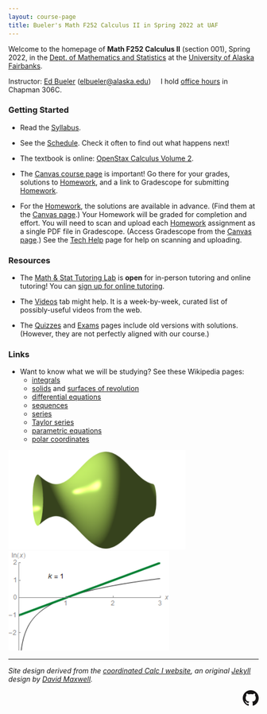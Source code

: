 ```yaml
---
layout: course-page
title: Bueler's Math F252 Calculus II in Spring 2022 at UAF
---
```


Welcome to the homepage of **Math F252 Calculus II** (section 001), Spring 2022, in the [Dept. of Mathematics and Statistics](http://www.uaf.edu/dms/) at the [University of Alaska Fairbanks](http://www.uaf.edu/).

Instructor:  [Ed Bueler](http://bueler.github.io/) ([elbueler@alaska.edu](mailto:elbueler@alaska.edu)) &nbsp; &nbsp;  I hold [office hours](http://bueler.github.io/OffHrs.htm) in Chapman 306C.

### Getting Started

* Read the [Syllabus](syllabus.pdf).

* See the [Schedule](schedule.pdf).  Check it often to find out what happens next!

* The textbook is online: [OpenStax Calculus Volume 2](https://openstax.org/details/books/calculus-volume-2).

* The [Canvas course page](https://canvas.alaska.edu/courses/7049) is important!  Go there for your grades, solutions to [Homework](homework.html), and a link to Gradescope for submitting [Homework](homework.html).

* For the [Homework](homework.html), the solutions are available in advance.  (Find them at the [Canvas page](https://canvas.alaska.edu/courses/7049).)  Your Homework will be graded for completion and effort.  You will need to scan and upload each [Homework](homework.html) assignment as a single PDF file in Gradescope.  (Access Gradescope from the [Canvas page](https://canvas.alaska.edu/courses/7049).)  See the [Tech Help](techHelp.html) page for help on scanning and uploading.

### Resources

* The [Math & Stat Tutoring Lab](https://www.uaf.edu/dms/mathlab/index.php) is **open** for in-person tutoring and online tutoring!  You can [sign up for online tutoring](https://fairbanks.go-redrock.com/).

* The [Videos](videos.html) tab might help.  It is a week-by-week, curated list of possibly-useful videos from the web.

* The [Quizzes](quizzes.html) and [Exams](exams.html) pages include old versions with solutions.  (However, they are not perfectly aligned with our course.)

### Links

* Want to know what we will be studying?  See these Wikipedia pages:
   * [integrals](https://en.wikipedia.org/wiki/Integral)
   * [solids](https://en.wikipedia.org/wiki/Solid_of_revolution) and [surfaces of revolution](https://en.wikipedia.org/wiki/Surface_of_revolution)
   * [differential equations](https://en.wikipedia.org/wiki/Ordinary_differential_equation)
   * [sequences](https://en.wikipedia.org/wiki/Sequence)
   * [series](https://en.wikipedia.org/wiki/Series_(mathematics))
   * [Taylor series](https://en.wikipedia.org/wiki/Taylor_series)
   * [parametric equations](https://en.wikipedia.org/wiki/Parametric_equation)
   * [polar coordinates](https://en.wikipedia.org/wiki/Polar_coordinate_system)

[<img src="assets/images/solid.png" height="200">](https://en.wikipedia.org/wiki/Solid_of_revolution "solid of revolution") &nbsp; &nbsp; [<img src="assets/images/ln.gif" height="200">](https://en.wikipedia.org/wiki/Taylor_series "Taylor series of y=ln x")

---
_Site design derived from the [coordinated Calc I website](https://uaf-math251.github.io/), an original [Jekyll](https://jekyllrb.com/) design by [David Maxwell](https://damaxwell.github.io/)._

[<img src="assets/images/GitHub-Mark-32px.png" align="right">](https://github.com/bueler/calc2 "github repository for this site")
